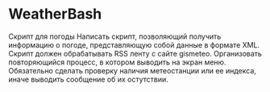 # WeatherBash
Скрипт для погоды
Написать скрипт, позволяющий получить информацию о погоде, представляющую собой данные в формате XML.
Скрипт должен обрабатывать RSS ленту с сайте gismeteo.
Организовать повторяющийся процесс, в котором выводить на экран меню.
Обязательно сделать проверку наличия метеостанции или ее индекса, иначе выводить сообщение об их остутствии.
